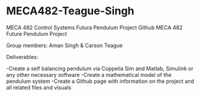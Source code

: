 # MECA482-Teague-Singh
MECA 482 Control Systems Futura Pendulum Project Github
MECA 482 Future Pendulum Project

Group members: Aman Singh & Carson Teague

Deliverables:


-Create a self balancing pendulum via Coppelia Sim and Matlab, Simulink or any other necessary software
-Create a mathematical model of the pendulum system
-Create a Github page with information on the project and all related files and visuals 
